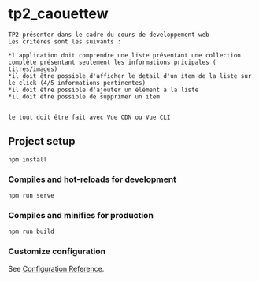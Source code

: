 # tp2_caouettew  

    TP2 présenter dans le cadre du cours de developpement web
    Les critères sont les suivants :  

    *l'application doit comprendre une liste présentant une collection complète présentant seulement les informations pricipales ( titres/images)  
    *il doit être possible d'afficher le detail d'un item de la liste sur le click (4/5 informations pertinentes)  
    *il doit être possible d'ajouter un élément à la liste  
    *il doit être possible de supprimer un item  


    le tout doit être fait avec Vue CDN ou Vue CLI  
## Project setup
```
npm install
```

### Compiles and hot-reloads for development
```
npm run serve
```

### Compiles and minifies for production
```
npm run build
```

### Customize configuration
See [Configuration Reference](https://cli.vuejs.org/config/).
